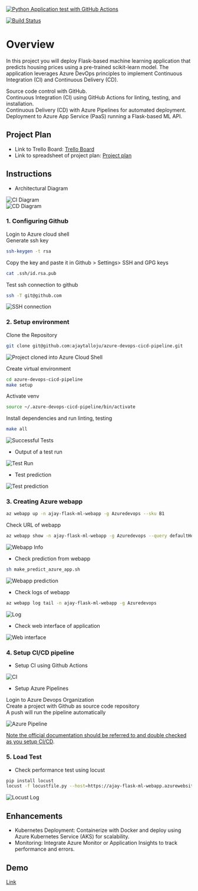 
[![Python Application test with GitHub Actions](https://github.com/ajaytalloju/azure-devops-cicd-pipeline/actions/workflows/pythonapp.yml/badge.svg)](https://github.com/ajaytalloju/azure-devops-cicd-pipeline/actions/workflows/pythonapp.yml)

[![Build Status](https://dev.azure.com/odluser286298/azure-devops-cicd-pipeline/_apis/build/status%2Fajaytalloju.azure-devops-cicd-pipeline?branchName=main)](https://dev.azure.com/odluser286298/azure-devops-cicd-pipeline/_build/latest?definitionId=1&branchName=main)

# Overview

In this project you will deploy Flask-based machine learning application that predicts housing prices using a pre-trained scikit-learn model. The application leverages Azure DevOps principles to implement Continuous Integration (CI) and Continuous Delivery (CD).

Source code control with GitHub.  
Continuous Integration (CI) using GitHub Actions for linting, testing, and installation.  
Continuous Delivery (CD) with Azure Pipelines for automated deployment.  
Deployment to Azure App Service (PaaS) running a Flask-based ML API.  

## Project Plan

* Link to Trello Board: [Trello Board](https://trello.com/invite/b/68a98088f34b1b0dd009487e/ATTI270cf3de6531b6073ab898cd74c2e4f91706B70D/azure-devops-project-2-ci-cd-pipeline)
* Link to spreadsheet of project plan: [Project plan](https://docs.google.com/spreadsheets/d/1xD8k5tAZsOyudxcCCzJGMHDJgEwFAX-DFNKFdtgRHn4/edit?usp=sharing)

## Instructions

* Architectural Diagram

![CI Diagram](images/CI%20diagram.png)  
![CD Diagram](images/CD%20diagram.png)

### 1. Configuring Github

Login to Azure cloud shell  
Generate ssh key

```bash
ssh-keygen -t rsa
```

Copy the key and paste it in Github > Settings> SSH and GPG keys
```bash
cat .ssh/id.rsa.pub
```

Test ssh connection to github

```bash
ssh -T git@github.com
```
![SSH connection](images/successful%20ssh%20connection%20from%20cloud%20shell.png)

### 2. Setup environment

Clone the Repository

```bash
git clone git@github.com:ajaytalloju/azure-devops-cicd-pipeline.git
```

![Project cloned into Azure Cloud Shell](images/git%20repo%20clone.png)

Create virtual environment

```bash
cd azure-devops-cicd-pipeline
make setup
```

Activate venv

```bash
source ~/.azure-devops-cicd-pipeline/bin/activate
```

Install dependencies and run linting, testing

```bash
make all
```

![Successful Tests](images/make%20all%20success.png)

* Output of a test run

![Test Run](images/app.py%20test%20run.png)

* Test prediction

![Test prediction](images/successful%20prediction%20test.png)

### 3. Creating Azure webapp

```bash
az webapp up -n ajay-flask-ml-webapp -g Azuredevops --sku B1
```

Check URL of webapp

```bash
az webapp show -n ajay-flask-ml-webapp -g Azuredevops --query defaultHostName
```

![Webapp Info](images/get%20webapp%20URL.png)

* Check prediction from webapp

```bash
sh make_predict_azure_app.sh
```

![Webapp prediction](images/successful%20prediction%20webapp.png)

* Check logs of webapp

```bash
az webapp log tail -n ajay-flask-ml-webapp -g Azuredevops
```

![Log](images/Streamline%20log%20of%20webapp.png)

* Check web interface of application

![Web interface](images/App%20running%20web%20interface.png)

### 4. Setup CI/CD pipeline

* Setup CI using Github Actions

![CI](images/CI%20success%20using%20github%20actions.png)

* Setup Azure Pipelines

Login to Azure Devops Organization  
Create a project with Github as source code repository  
A push will run the pipeline automatically  

![Azure Pipeline](images/successful%20Azure%20Pipeline%202.png)

[Note the official documentation should be referred to and double checked as you setup CI/CD](https://docs.microsoft.com/en-us/azure/devops/pipelines/ecosystems/python-webapp?view=azure-devops).

### 5. Load Test

* Check performance test using locust

```bash
pip install locust
locust -f locustfile.py --host=https://ajay-flask-ml-webapp.azurewebsites.net
```
![Locust Log](images/load%20test%20using%20locust%20chart.png)

## Enhancements

* Kubernetes Deployment: Containerize with Docker and deploy using Azure Kubernetes Service (AKS) for scalability.
* Monitoring: Integrate Azure Monitor or Application Insights to track performance and errors.

## Demo
[Link](https://youtu.be/HrrPF-g2RFM)